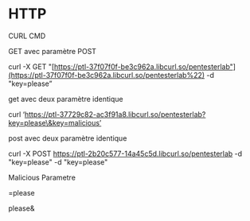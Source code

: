 # HTTP

CURL CMD

GET avec paramètre POST

curl -X GET "[https://ptl-37f07f0f-be3c962a.libcurl.so/pentesterlab"](https://ptl-37f07f0f-be3c962a.libcurl.so/pentesterlab%22) -d "key=please”

get avec deux paramètre identique

curl ‘https://ptl-37729c82-ac3f91a8.libcurl.so/pentesterlab?key=please\&key=malicious’

post avec deux paramètre identique

curl -X POST https://ptl-2b20c577-14a45c5d.libcurl.so/pentesterlab -d "key=please" -d "key=please"

Malicious Parametre

\=please

please&
